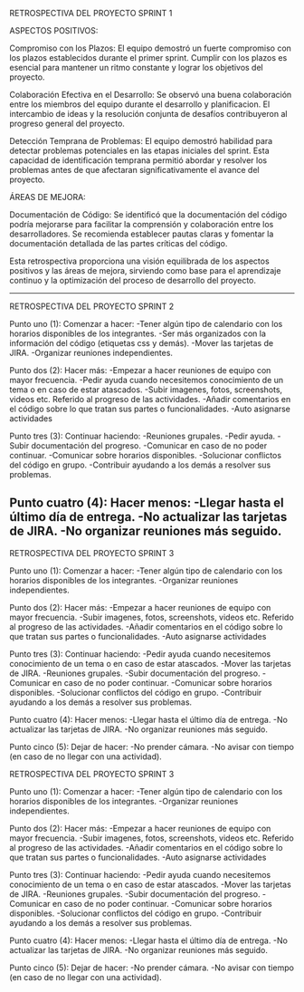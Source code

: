 RETROSPECTIVA DEL PROYECTO SPRINT 1

ASPECTOS POSITIVOS:

Compromiso con los Plazos:
El equipo demostró un fuerte compromiso con los plazos establecidos durante el primer sprint. Cumplir con los plazos es esencial para mantener un ritmo constante y lograr los objetivos del proyecto.

Colaboración Efectiva en el Desarrollo:
Se observó una buena colaboración entre los miembros del equipo durante el desarrollo y planificacion. El intercambio de ideas y la resolución conjunta de desafíos contribuyeron al progreso general del proyecto.

Detección Temprana de Problemas:
El equipo demostró habilidad para detectar problemas potenciales en las etapas iniciales del sprint. Esta capacidad de identificación temprana permitió abordar y resolver los problemas antes de que afectaran significativamente el avance del proyecto.

ÁREAS DE MEJORA:

Documentación de Código:
Se identificó que la documentación del código podría mejorarse para facilitar la comprensión y colaboración entre los desarrolladores. Se recomienda establecer pautas claras y fomentar la documentación detallada de las partes críticas del código.


Esta retrospectiva proporciona una visión equilibrada de los aspectos positivos y las áreas de mejora, sirviendo como base para el aprendizaje continuo y la optimización del proceso de desarrollo del proyecto.


------------------------------------------------------------------------------------------

RETROSPECTIVA DEL PROYECTO SPRINT 2

Punto uno (1): Comenzar a hacer:
-Tener algún tipo de calendario con los horarios disponibles de los integrantes.
-Ser más organizados con la información del código (etiquetas css y demás).
-Mover las tarjetas de JIRA.
-Organizar reuniones independientes.

Punto dos (2): Hacer más:
-Empezar a hacer reuniones de equipo con mayor frecuencia.
-Pedir ayuda cuando necesitemos conocimiento de un tema o en caso de estar atascados.
-Subir imagenes, fotos, screenshots, videos etc. Referido al progreso de las actividades.
-Añadir comentarios en el código sobre lo que tratan sus partes o funcionalidades.
-Auto asignarse actividades

Punto tres (3): Continuar haciendo:
-Reuniones grupales.
-Pedir ayuda.
-Subir documentación del progreso.
-Comunicar en caso de no poder continuar.
-Comunicar sobre horarios disponibles.
-Solucionar conflictos del código en grupo.
-Contribuir ayudando a los demás a resolver sus problemas.

Punto cuatro (4): Hacer menos:
-Llegar hasta el último día de entrega.
-No actualizar las tarjetas de JIRA.
-No organizar reuniones más seguido.
------------------------------------------------------------------------------------------
RETROSPECTIVA DEL PROYECTO SPRINT 3

Punto uno (1): Comenzar a hacer:
-Tener algún tipo de calendario con los horarios disponibles de los integrantes.
-Organizar reuniones independientes.

Punto dos (2): Hacer más:
-Empezar a hacer reuniones de equipo con mayor frecuencia.
-Subir imagenes, fotos, screenshots, videos etc. Referido al progreso de las actividades.
-Añadir comentarios en el código sobre lo que tratan sus partes o funcionalidades.
-Auto asignarse actividades

Punto tres (3): Continuar haciendo:
-Pedir ayuda cuando necesitemos conocimiento de un tema o en caso de estar atascados.
-Mover las tarjetas de JIRA.
-Reuniones grupales.
-Subir documentación del progreso.
-Comunicar en caso de no poder continuar.
-Comunicar sobre horarios disponibles.
-Solucionar conflictos del código en grupo.
-Contribuir ayudando a los demás a resolver sus problemas.

Punto cuatro (4): Hacer menos:
-Llegar hasta el último día de entrega.
-No actualizar las tarjetas de JIRA.
-No organizar reuniones más seguido.

Punto cinco (5): Dejar de hacer:
-No prender cámara.
-No avisar con tiempo (en caso de no llegar con una actividad).

RETROSPECTIVA DEL PROYECTO SPRINT 3

Punto uno (1): Comenzar a hacer: -Tener algún tipo de calendario con los horarios disponibles de los integrantes. -Organizar reuniones independientes.

Punto dos (2): Hacer más: -Empezar a hacer reuniones de equipo con mayor frecuencia. -Subir imagenes, fotos, screenshots, videos etc. Referido al progreso de las actividades. -Añadir comentarios en el código sobre lo que tratan sus partes o funcionalidades. -Auto asignarse actividades

Punto tres (3): Continuar haciendo: -Pedir ayuda cuando necesitemos conocimiento de un tema o en caso de estar atascados. -Mover las tarjetas de JIRA. -Reuniones grupales. -Subir documentación del progreso. -Comunicar en caso de no poder continuar. -Comunicar sobre horarios disponibles. -Solucionar conflictos del código en grupo. -Contribuir ayudando a los demás a resolver sus problemas.

Punto cuatro (4): Hacer menos: -Llegar hasta el último día de entrega. -No actualizar las tarjetas de JIRA. -No organizar reuniones más seguido.

Punto cinco (5): Dejar de hacer: -No prender cámara. -No avisar con tiempo (en caso de no llegar con una actividad).
